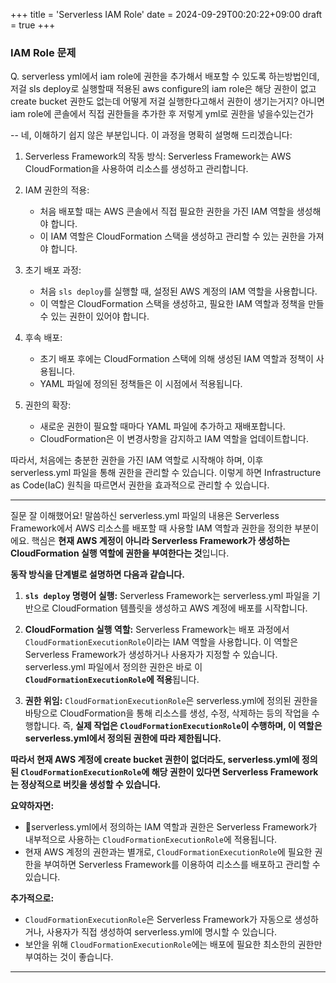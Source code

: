 +++
title = 'Serverless IAM Role'
date = 2024-09-29T00:20:22+09:00
draft = true
+++

### IAM Role 문제

Q. serverless yml에서 iam role에 권한을 추가해서 배포할 수 있도록 하는방법인데,
저걸 sls deploy로 실행할때 적용된 aws configure의 iam role은 해당 권한이 없고 create bucket 권한도 없는데
어떻게 저걸 실행한다고해서 권한이 생기는거지?
아니면 iam role에 콘솔에서 직접 권한들을 추가한 후 저렇게 yml로 권한을 넣을수있는건가

--
네, 이해하기 쉽지 않은 부분입니다. 이 과정을 명확히 설명해 드리겠습니다:

1. Serverless Framework의 작동 방식:
   Serverless Framework는 AWS CloudFormation을 사용하여 리소스를 생성하고 관리합니다.

2. IAM 권한의 적용:
   - 처음 배포할 때는 AWS 콘솔에서 직접 필요한 권한을 가진 IAM 역할을 생성해야 합니다.
   - 이 IAM 역할은 CloudFormation 스택을 생성하고 관리할 수 있는 권한을 가져야 합니다.

3. 초기 배포 과정:
   - 처음 `sls deploy`를 실행할 때, 설정된 AWS 계정의 IAM 역할을 사용합니다.
   - 이 역할은 CloudFormation 스택을 생성하고, 필요한 IAM 역할과 정책을 만들 수 있는 권한이 있어야 합니다.

4. 후속 배포:
   - 초기 배포 후에는 CloudFormation 스택에 의해 생성된 IAM 역할과 정책이 사용됩니다.
   - YAML 파일에 정의된 정책들은 이 시점에서 적용됩니다.

5. 권한의 확장:
   - 새로운 권한이 필요할 때마다 YAML 파일에 추가하고 재배포합니다.
   - CloudFormation은 이 변경사항을 감지하고 IAM 역할을 업데이트합니다.

따라서, 처음에는 충분한 권한을 가진 IAM 역할로 시작해야 하며, 이후 serverless.yml 파일을 통해 권한을 관리할 수 있습니다. 이렇게 하면 Infrastructure as Code(IaC) 원칙을 따르면서 권한을 효과적으로 관리할 수 있습니다.

---

 질문 잘 이해했어요! 말씀하신 serverless.yml 파일의 내용은 Serverless Framework에서 AWS 리소스를 배포할 때 사용할 IAM 역할과 권한을 정의한 부분이에요. 핵심은 **현재 AWS 계정이 아니라 Serverless Framework가 생성하는 CloudFormation 실행 역할에 권한을 부여한다는 것**입니다. 

**동작 방식을 단계별로 설명하면 다음과 같습니다.**

1. **`sls deploy` 명령어 실행:** Serverless Framework는 serverless.yml 파일을 기반으로 CloudFormation 템플릿을 생성하고 AWS 계정에 배포를 시작합니다.

2. **CloudFormation 실행 역할:** Serverless Framework는 배포 과정에서 `CloudFormationExecutionRole`이라는 IAM 역할을 사용합니다. 이 역할은 Serverless Framework가 생성하거나 사용자가 지정할 수 있습니다. serverless.yml 파일에서 정의한 권한은 바로 이 **`CloudFormationExecutionRole`에 적용**됩니다.

3. **권한 위임:** `CloudFormationExecutionRole`은 serverless.yml에 정의된 권한을 바탕으로 CloudFormation을 통해 리소스를 생성, 수정, 삭제하는 등의 작업을 수행합니다. 즉, **실제 작업은 `CloudFormationExecutionRole`이 수행하며, 이 역할은 serverless.yml에서 정의된 권한에 따라 제한됩니다.**

**따라서 현재 AWS 계정에 create bucket 권한이 없더라도, serverless.yml에 정의된 `CloudFormationExecutionRole`에 해당 권한이 있다면 Serverless Framework는 정상적으로 버킷을 생성할 수 있습니다.**

**요약하자면:**

* 💎serverless.yml에서 정의하는 IAM 역할과 권한은 Serverless Framework가 내부적으로 사용하는 `CloudFormationExecutionRole`에 적용됩니다.
* 현재 AWS 계정의 권한과는 별개로, `CloudFormationExecutionRole`에 필요한 권한을 부여하면 Serverless Framework를 이용하여 리소스를 배포하고 관리할 수 있습니다.

**추가적으로:**

* `CloudFormationExecutionRole`은 Serverless Framework가 자동으로 생성하거나, 사용자가 직접 생성하여 serverless.yml에 명시할 수 있습니다.
* 보안을 위해 `CloudFormationExecutionRole`에는 배포에 필요한 최소한의 권한만 부여하는 것이 좋습니다.

---
